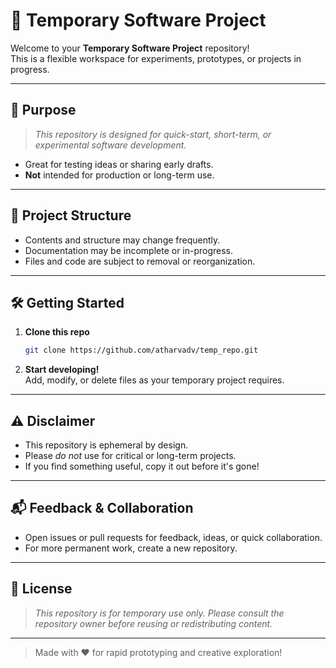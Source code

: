 # 🚀 Temporary Software Project

Welcome to your **Temporary Software Project** repository!  
This is a flexible workspace for experiments, prototypes, or projects in progress.

---

## 🎯 Purpose

> _This repository is designed for quick-start, short-term, or experimental software development._

- Great for testing ideas or sharing early drafts.
- **Not** intended for production or long-term use.

---

## 📁 Project Structure

- Contents and structure may change frequently.
- Documentation may be incomplete or in-progress.
- Files and code are subject to removal or reorganization.

---

## 🛠️ Getting Started

1. **Clone this repo**  
   ```bash
   git clone https://github.com/atharvadv/temp_repo.git
   ```

2. **Start developing!**  
   Add, modify, or delete files as your temporary project requires.

---

## ⚠️ Disclaimer

- This repository is ephemeral by design.
- Please _do not_ use for critical or long-term projects.
- If you find something useful, copy it out before it's gone!

---

## 📬 Feedback & Collaboration

- Open issues or pull requests for feedback, ideas, or quick collaboration.
- For more permanent work, create a new repository.

---

## 📝 License

> _This repository is for temporary use only. Please consult the repository owner before reusing or redistributing content._

---

> Made with ❤️ for rapid prototyping and creative exploration!
